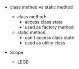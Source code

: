 - class method vs static method
  - class method:
    - access class state
    - used as factory method
  - static method
    - can't access class state
    - used as utility class

- Scope
  - LEGB
